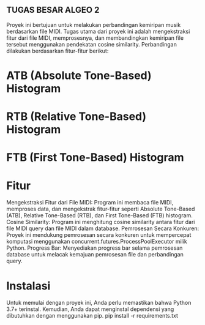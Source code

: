 ## TUGAS BESAR ALGEO 2
Proyek ini bertujuan untuk melakukan perbandingan kemiripan musik berdasarkan file MIDI. Tugas utama dari proyek ini adalah mengekstraksi fitur dari file MIDI, memprosesnya, dan membandingkan kemiripan file tersebut menggunakan pendekatan cosine similarity. Perbandingan dilakukan berdasarkan fitur-fitur berikut:

# ATB (Absolute Tone-Based) Histogram
# RTB (Relative Tone-Based) Histogram
# FTB (First Tone-Based) Histogram

# Fitur
Mengekstraksi Fitur dari File MIDI: Program ini membaca file MIDI, memproses data, dan mengekstrak fitur-fitur seperti Absolute Tone-Based (ATB), Relative Tone-Based (RTB), dan First Tone-Based (FTB) histogram.
Cosine Similarity: Program ini menghitung cosine similarity antara fitur dari file MIDI query dan file MIDI dalam database.
Pemrosesan Secara Konkuren: Proyek ini mendukung pemrosesan secara konkuren untuk mempercepat komputasi menggunakan concurrent.futures.ProcessPoolExecutor milik Python.
Progress Bar: Menyediakan progress bar selama pemrosesan database untuk melacak kemajuan pemrosesan file dan perbandingan query.

# Instalasi
Untuk memulai dengan proyek ini, Anda perlu memastikan bahwa Python 3.7+ terinstal. Kemudian, Anda dapat menginstal dependensi yang dibutuhkan dengan menggunakan pip.
pip install -r requirements.txt
